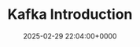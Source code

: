 ---
title: Kafka Introduction
description: 
slug: kafka-introduction
date: 2025-02-29 22:04:00+0000
image: cover.png
categories:
    - Kafka
tags:
    - Introduction
weight: 1       # You can add weight to some posts to override the default sorting (date descending)
---